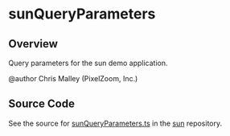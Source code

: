 # sunQueryParameters

## Overview

Query parameters for the sun demo application.

@author Chris Malley (PixelZoom, Inc.)



## Source Code

See the source for [sunQueryParameters.ts](https://github.com/phetsims/sun/blob/main/js/sunQueryParameters.ts) in the [sun](https://github.com/phetsims/sun) repository.
